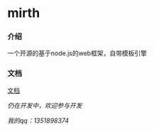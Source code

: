 # mirth

### 介绍

一个开源的基于node.js的web框架，自带模板引擎

### 文档

[文档](https://cmoblivion.github.io/mirth/)

*仍在开发中，欢迎参与开发*

*我的qq：1351898374*
